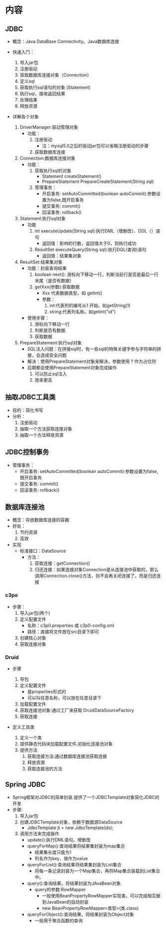 # 内容

## JDBC
* 概念：Java DataBase Connectivity。Java数据库连接
* 快速入门：
    1. 导入jar包
    2. 注册驱动
    3. 获取数据库连接对象（Connection）
    4. 定义sql
    5. 获取执行sql语句的对象 (Statement)
    6. 执行sql，接收返回结果
    7. 处理结果
    8. 释放资源
    
* 详解各个对象
    1. DriverManager:驱动管理对象
        * 功能：
            1. 注册驱动
               * 注：mysql5.0之后的驱动jar包可以省略注册驱动的步骤
            2. 获取数据库连接 
    2. Connection:数据库连接对象
        * 功能：
            1. 获取执行sql的对象
                * Statement createStatement()
                * PrepareStatement PrepareCreateStatement(String sql)
            2. 管理事务：
                * 开启事务: setAutoCommitted(boolean autoCommit):参数设置为false,既开启事务
                * 提交事务: commit()
                * 回滚事务: rollback()
    3. Statement:执行sql对象
        * 功能
            1. int executeUpdate(String sql):执行DML（增删改）、DDL（）语句
                * 返回值：影响的行数，返回值大于0，则执行成功
            2. ResultSet executeQuery(String sql):执行DQL(查询)语句
                * 返回值：结果集对象
    4. ResultSet:结果集对象
       * 功能：封装查询结果
            1. boolean next(): 游标向下移动一行，判断当前行是否是最后一行末尾（是否有数据）
            2. getXxx(参数):获取数据
                * Xxx 代表数据类型，如 getInt()
                * 参数：
                    1. int:代表列的编号从1 开始。如getString(1)
                    2. string:代表列名称。如getInt("id")
       * 使用步骤：
            1. 游标向下移动一行
            2. 判断是否有数据
            3. 获取数据
    5. PrepareStatement:执行sql对象
        * SQL注入问题：在拼接sql时，有一些sql的特殊关键字参与字符串的拼接，会造成安全问题
        * 解决：使用PrepareStatement对象来解决，参数使用 ? 作为占位符
        * 后期都会使用PrepareStatement对象完成操作
            1. 可以防止sql注入
            2. 效率更高
    
## 抽取JDBC工具类
* 目的：简化书写
* 分析：
    1. 注册驱动
    2. 抽取一个方法获取连接对象
    3. 抽取一个方法释放资源
    
## JDBC控制事务
* 管理事务：
  * 开启事务: setAutoCommitted(boolean autoCommit):参数设置为false,既开启事务
  * 提交事务: commit()
  * 回滚事务: rollback()
    
## 数据库连接池
* 概念：存放数据库连接的容器
* 好处：
    1. 节约资源
    2. 高效
* 实现
    * 标准接口：DataSource
        * 方法：
            1. 获取连接：getConnection()
            2. 归还连接：如果连接对象Connection是从连接池中获取的，那么调用Connection.close()方法，则不会再关闭连接了。而是归还连接
### c3po

* 步骤：
    1. 导入jar包(两个)
    2. 定义配置文件
        * 名称：c3p0.properties 或 c3p0-config.xml
        * 路径：直接将文件放在src目录下即可
    3. 创建核心对象
    4. 获取连接对象

### Druid

* 步骤
    1. 导包
    2. 定义配置文件
        * 是properties形式的
        * 可以叫任意名称，可以放在任意目录下
    3. 加载配置文件   
    4. 获取连接池对象:通过工厂来获取 DruidDataSourceFactory
    5. 获取连接
    
* 定义工具类
    1. 定义一个类
    2. 提供静态代码块加载配置文件,初始化连接池对象   
    3. 提供方法
        1. 获取连接方法:通过数据库连接池获取连接
        2. 释放资源
        3. 获取连接池的方法

## Spring JDBC
* Spring框架对JDBC的简单封装.提供了一个JDBCTemplate对象简化JDBC的开发
* 步骤:
    1. 导入jar包
    2. 创建JDBCTemplate对象，依赖于数据源DataSource
        * JdbcTemplate jt = new JdbcTemplate(ds);
    3. 调用方法来完成操作
        * update():执行DML语句。增删改
        * queryForMap():查询结果将结果集封装为map集合
            * 结果集长度只能为1 
            * 列名作为key，值作为value
        * queryForList():查询结果将结果集封装为List集合  
            * 将每一条记录封装为一个Map集合，再将Map集合装载到List集合中。
        * query():查询结果，将结果封装为JAvaBean对象
            * query的参数:RowMapper
                * 一般使用BeanPropertyRowMapper实现类，可以完成相互据到JavaBean的自动封装
                * new BeanPropertyRowMapper<类型>(类.class)
        * queryForObject():查询结果，将结果封装为Object对象
            * 一般用于聚合函数的查询

